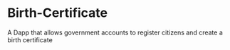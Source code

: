 # Birth-Certificate
A Dapp that allows government accounts to register citizens and create a birth certificate
